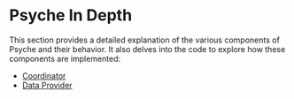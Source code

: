 # Psyche In Depth  

This section provides a detailed explanation of the various components of Psyche and their behavior. It also delves into the code to explore how these components are implemented:  

- [Coordinator](./coordinator.md)  
- [Data Provider](./data-provider.md)  
